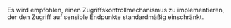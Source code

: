 Es wird empfohlen, einen Zugriffskontrollmechanismus zu implementieren, der den Zugriff auf sensible Endpunkte standardmäßig einschränkt.